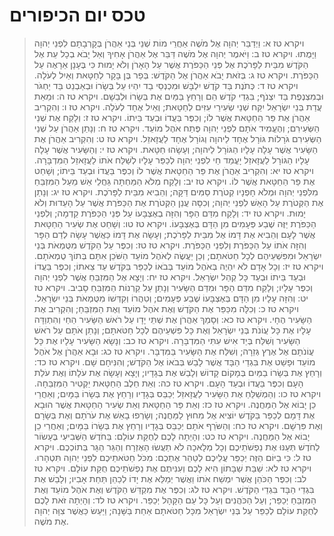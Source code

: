 # טכס יום הכיפורים

> ויקרא טז א: וַיְדַבֵּר יְהוָה אֶל מֹשֶׁה אַחֲרֵי מוֹת שְׁנֵי בְּנֵי אַהֲרֹן בְּקָרְבָתָם לִפְנֵי יְהוָה וַיָּמֻתוּ.
> ויקרא טז ב: וַיֹּאמֶר יְהוָה אֶל מֹשֶׁה דַּבֵּר אֶל אַהֲרֹן אָחִיךָ וְאַל יָבֹא בְכָל עֵת אֶל הַקֹּדֶשׁ מִבֵּית לַפָּרֹכֶת אֶל פְּנֵי הַכַּפֹּרֶת אֲשֶׁר עַל הָאָרֹן וְלֹא יָמוּת כִּי בֶּעָנָן אֵרָאֶה עַל הַכַּפֹּרֶת.
> ויקרא טז ג: בְּזֹאת יָבֹא אַהֲרֹן אֶל הַקֹּדֶשׁ:  בְּפַר בֶּן בָּקָר לְחַטָּאת וְאַיִל לְעֹלָה.
> ויקרא טז ד: כְּתֹנֶת בַּד קֹדֶשׁ יִלְבָּשׁ וּמִכְנְסֵי בַד יִהְיוּ עַל בְּשָׂרוֹ וּבְאַבְנֵט בַּד יַחְגֹּר וּבְמִצְנֶפֶת בַּד יִצְנֹף; בִּגְדֵי קֹדֶשׁ הֵם וְרָחַץ בַּמַּיִם אֶת בְּשָׂרוֹ וּלְבֵשָׁם.
> ויקרא טז ה: וּמֵאֵת עֲדַת בְּנֵי יִשְׂרָאֵל יִקַּח שְׁנֵי שְׂעִירֵי עִזִּים לְחַטָּאת; וְאַיִל אֶחָד לְעֹלָה.
> ויקרא טז ו: וְהִקְרִיב אַהֲרֹן אֶת פַּר הַחַטָּאת אֲשֶׁר לוֹ; וְכִפֶּר בַּעֲדוֹ וּבְעַד בֵּיתוֹ.
> ויקרא טז ז: וְלָקַח אֶת שְׁנֵי הַשְּׂעִירִם; וְהֶעֱמִיד אֹתָם לִפְנֵי יְהוָה פֶּתַח אֹהֶל מוֹעֵד.
> ויקרא טז ח: וְנָתַן אַהֲרֹן עַל שְׁנֵי הַשְּׂעִירִם גֹּרָלוֹת גּוֹרָל אֶחָד לַיהוָה וְגוֹרָל אֶחָד לַעֲזָאזֵל.
> ויקרא טז ט: וְהִקְרִיב אַהֲרֹן אֶת הַשָּׂעִיר אֲשֶׁר עָלָה עָלָיו הַגּוֹרָל לַיהוָה; וְעָשָׂהוּ חַטָּאת.
> ויקרא טז י: וְהַשָּׂעִיר אֲשֶׁר עָלָה עָלָיו הַגּוֹרָל לַעֲזָאזֵל יָעֳמַד חַי לִפְנֵי יְהוָה לְכַפֵּר עָלָיו לְשַׁלַּח אֹתוֹ לַעֲזָאזֵל הַמִּדְבָּרָה.
> ויקרא טז יא: וְהִקְרִיב אַהֲרֹן אֶת פַּר הַחַטָּאת אֲשֶׁר לוֹ וְכִפֶּר בַּעֲדוֹ וּבְעַד בֵּיתוֹ; וְשָׁחַט אֶת פַּר הַחַטָּאת אֲשֶׁר לוֹ.
> ויקרא טז יב: וְלָקַח מְלֹא הַמַּחְתָּה גַּחֲלֵי אֵשׁ מֵעַל הַמִּזְבֵּחַ מִלִּפְנֵי יְהוָה וּמְלֹא חָפְנָיו קְטֹרֶת סַמִּים דַּקָּה; וְהֵבִיא מִבֵּית לַפָּרֹכֶת.
> ויקרא טז יג: וְנָתַן אֶת הַקְּטֹרֶת עַל הָאֵשׁ לִפְנֵי יְהוָה; וְכִסָּה עֲנַן הַקְּטֹרֶת אֶת הַכַּפֹּרֶת אֲשֶׁר עַל הָעֵדוּת וְלֹא יָמוּת.
> ויקרא טז יד: וְלָקַח מִדַּם הַפָּר וְהִזָּה בְאֶצְבָּעוֹ עַל פְּנֵי הַכַּפֹּרֶת קֵדְמָה; וְלִפְנֵי הַכַּפֹּרֶת יַזֶּה שֶׁבַע פְּעָמִים מִן הַדָּם בְּאֶצְבָּעוֹ.
> ויקרא טז טו: וְשָׁחַט אֶת שְׂעִיר הַחַטָּאת אֲשֶׁר לָעָם וְהֵבִיא אֶת דָּמוֹ אֶל מִבֵּית לַפָּרֹכֶת; וְעָשָׂה אֶת דָּמוֹ כַּאֲשֶׁר עָשָׂה לְדַם הַפָּר וְהִזָּה אֹתוֹ עַל הַכַּפֹּרֶת וְלִפְנֵי הַכַּפֹּרֶת.
> ויקרא טז טז: וְכִפֶּר עַל הַקֹּדֶשׁ מִטֻּמְאֹת בְּנֵי יִשְׂרָאֵל וּמִפִּשְׁעֵיהֶם לְכָל חַטֹּאתָם; וְכֵן יַעֲשֶׂה לְאֹהֶל מוֹעֵד הַשֹּׁכֵן אִתָּם בְּתוֹךְ טֻמְאֹתָם.
> ויקרא טז יז: וְכָל אָדָם לֹא יִהְיֶה בְּאֹהֶל מוֹעֵד בְּבֹאוֹ לְכַפֵּר בַּקֹּדֶשׁ עַד צֵאתוֹ; וְכִפֶּר בַּעֲדוֹ וּבְעַד בֵּיתוֹ וּבְעַד כָּל קְהַל יִשְׂרָאֵל.
> ויקרא טז יח: וְיָצָא אֶל הַמִּזְבֵּחַ אֲשֶׁר לִפְנֵי יְהוָה וְכִפֶּר עָלָיו; וְלָקַח מִדַּם הַפָּר וּמִדַּם הַשָּׂעִיר וְנָתַן עַל קַרְנוֹת הַמִּזְבֵּחַ סָבִיב.
> ויקרא טז יט: וְהִזָּה עָלָיו מִן הַדָּם בְּאֶצְבָּעוֹ שֶׁבַע פְּעָמִים; וְטִהֲרוֹ וְקִדְּשׁוֹ מִטֻּמְאֹת בְּנֵי יִשְׂרָאֵל.
> ויקרא טז כ: וְכִלָּה מִכַּפֵּר אֶת הַקֹּדֶשׁ וְאֶת אֹהֶל מוֹעֵד וְאֶת הַמִּזְבֵּחַ; וְהִקְרִיב אֶת הַשָּׂעִיר הֶחָי.
> ויקרא טז כא: וְסָמַךְ אַהֲרֹן אֶת שְׁתֵּי יָדָו עַל רֹאשׁ הַשָּׂעִיר הַחַי וְהִתְוַדָּה עָלָיו אֶת כָּל עֲוֹנֹת בְּנֵי יִשְׂרָאֵל וְאֶת כָּל פִּשְׁעֵיהֶם לְכָל חַטֹּאתָם; וְנָתַן אֹתָם עַל רֹאשׁ הַשָּׂעִיר וְשִׁלַּח בְּיַד אִישׁ עִתִּי הַמִּדְבָּרָה.
> ויקרא טז כב: וְנָשָׂא הַשָּׂעִיר עָלָיו אֶת כָּל עֲוֹנֹתָם אֶל אֶרֶץ גְּזֵרָה; וְשִׁלַּח אֶת הַשָּׂעִיר בַּמִּדְבָּר.
> ויקרא טז כג: וּבָא אַהֲרֹן אֶל אֹהֶל מוֹעֵד וּפָשַׁט אֶת בִּגְדֵי הַבָּד אֲשֶׁר לָבַשׁ בְּבֹאוֹ אֶל הַקֹּדֶשׁ; וְהִנִּיחָם שָׁם.
> ויקרא טז כד: וְרָחַץ אֶת בְּשָׂרוֹ בַמַּיִם בְּמָקוֹם קָדוֹשׁ וְלָבַשׁ אֶת בְּגָדָיו; וְיָצָא וְעָשָׂה אֶת עֹלָתוֹ וְאֶת עֹלַת הָעָם וְכִפֶּר בַּעֲדוֹ וּבְעַד הָעָם.
> ויקרא טז כה: וְאֵת חֵלֶב הַחַטָּאת יַקְטִיר הַמִּזְבֵּחָה.
> ויקרא טז כו: וְהַמְשַׁלֵּחַ אֶת הַשָּׂעִיר לַעֲזָאזֵל יְכַבֵּס בְּגָדָיו וְרָחַץ אֶת בְּשָׂרוֹ בַּמָּיִם; וְאַחֲרֵי כֵן יָבוֹא אֶל הַמַּחֲנֶה.
> ויקרא טז כז: וְאֵת פַּר הַחַטָּאת וְאֵת שְׂעִיר הַחַטָּאת אֲשֶׁר הוּבָא אֶת דָּמָם לְכַפֵּר בַּקֹּדֶשׁ יוֹצִיא אֶל מִחוּץ לַמַּחֲנֶה; וְשָׂרְפוּ בָאֵשׁ אֶת עֹרֹתָם וְאֶת בְּשָׂרָם וְאֶת פִּרְשָׁם.
> ויקרא טז כח: וְהַשֹּׂרֵף אֹתָם יְכַבֵּס בְּגָדָיו וְרָחַץ אֶת בְּשָׂרוֹ בַּמָּיִם; וְאַחֲרֵי כֵן יָבוֹא אֶל הַמַּחֲנֶה.
> ויקרא טז כט: וְהָיְתָה לָכֶם לְחֻקַּת עוֹלָם:  בַּחֹדֶשׁ הַשְּׁבִיעִי בֶּעָשׂוֹר לַחֹדֶשׁ תְּעַנּוּ אֶת נַפְשֹׁתֵיכֶם וְכָל מְלָאכָה לֹא תַעֲשׂוּ הָאֶזְרָח וְהַגֵּר הַגָּר בְּתוֹכְכֶם.
> ויקרא טז ל: כִּי בַיּוֹם הַזֶּה יְכַפֵּר עֲלֵיכֶם לְטַהֵר אֶתְכֶם:  מִכֹּל חַטֹּאתֵיכֶם לִפְנֵי יְהוָה תִּטְהָרוּ.
> ויקרא טז לא: שַׁבַּת שַׁבָּתוֹן הִיא לָכֶם וְעִנִּיתֶם אֶת נַפְשֹׁתֵיכֶם חֻקַּת עוֹלָם.
> ויקרא טז לב: וְכִפֶּר הַכֹּהֵן אֲשֶׁר יִמְשַׁח אֹתוֹ וַאֲשֶׁר יְמַלֵּא אֶת יָדוֹ לְכַהֵן תַּחַת אָבִיו; וְלָבַשׁ אֶת בִּגְדֵי הַבָּד בִּגְדֵי הַקֹּדֶשׁ.
> ויקרא טז לג: וְכִפֶּר אֶת מִקְדַּשׁ הַקֹּדֶשׁ וְאֶת אֹהֶל מוֹעֵד וְאֶת הַמִּזְבֵּחַ יְכַפֵּר; וְעַל הַכֹּהֲנִים וְעַל כָּל עַם הַקָּהָל יְכַפֵּר.
> ויקרא טז לד: וְהָיְתָה זֹּאת לָכֶם לְחֻקַּת עוֹלָם לְכַפֵּר עַל בְּנֵי יִשְׂרָאֵל מִכָּל חַטֹּאתָם אַחַת בַּשָּׁנָה; וַיַּעַשׂ כַּאֲשֶׁר צִוָּה יְהוָה אֶת מֹשֶׁה. 
 

